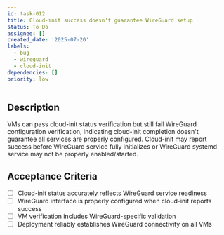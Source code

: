 ```yaml
---
id: task-012
title: Cloud-init success doesn't guarantee WireGuard setup
status: To Do
assignee: []
created_date: '2025-07-20'
labels:
  - bug
  - wireguard
  - cloud-init
dependencies: []
priority: low
---
```


## Description

VMs can pass cloud-init status verification but still fail WireGuard configuration verification, indicating cloud-init completion doesn't guarantee all services are properly configured. Cloud-init may report success before WireGuard service fully initializes or WireGuard systemd service may not be properly enabled/started.

## Acceptance Criteria

- [ ] Cloud-init status accurately reflects WireGuard service readiness
- [ ] WireGuard interface is properly configured when cloud-init reports success
- [ ] VM verification includes WireGuard-specific validation
- [ ] Deployment reliably establishes WireGuard connectivity on all VMs
